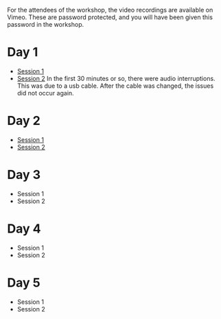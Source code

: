For the attendees of the workshop, the video recordings are available on Vimeo.
These are password protected, and you will have been given this password in the workshop.

# Day 1

* [Session 1](https://vimeo.com/664403956)
* [Session 2](https://vimeo.com/664487047) In the first 30 minutes or so, there were audio interruptions. This was due to a usb cable. After the cable was changed, the issues did not occur again.

# Day 2

* [Session 1](https://vimeo.com/664932064)
* [Session 2](https://vimeo.com/665221825)

# Day 3

* Session 1
* Session 2

# Day 4

* Session 1
* Session 2

# Day 5

* Session 1
* Session 2
